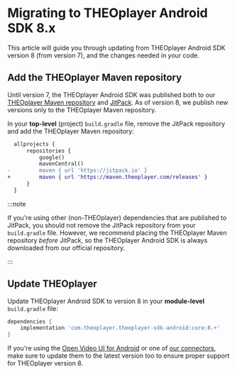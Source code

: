 # Migrating to THEOplayer Android SDK 8.x

This article will guide you through updating from THEOplayer Android SDK version 8 (from version 7),
and the changes needed in your code.

## Add the THEOplayer Maven repository

Until version 7, the THEOplayer Android SDK was published both to our [THEOplayer Maven repository](https://maven.theoplayer.com/)
and [JitPack](https://jitpack.io/#THEOplayer/theoplayer-sdk-android).
As of version 8, we publish new versions only to the THEOplayer Maven repository.

In your **top-level** (project) `build.gradle` file, remove the JitPack repository
and add the THEOplayer Maven repository:

```diff
  allprojects {
      repositories {
          google()
          mavenCentral()
-         maven { url 'https://jitpack.io' }
+         maven { url 'https://maven.theoplayer.com/releases' }
      }
  }
```

:::note

If you're using other (non-THEOplayer) dependencies that are published to JitPack,
you should not remove the JitPack repository from your `build.gradle` file.
However, we recommend placing the THEOplayer Maven repository _before_ JitPack,
so the THEOplayer Android SDK is always downloaded from our official repository.

:::

## Update THEOplayer

Update THEOplayer Android SDK to version 8 in your **module-level** `build.gradle` file:

```groovy
dependencies {
    implementation 'com.theoplayer.theoplayer-sdk-android:core:8.+'
}
```

If you're using the [Open Video UI for Android](/open-video-ui/android/) or one of [our connectors](/theoplayer/connectors/android/),
make sure to update them to the latest version too to ensure proper support for THEOplayer version 8.
